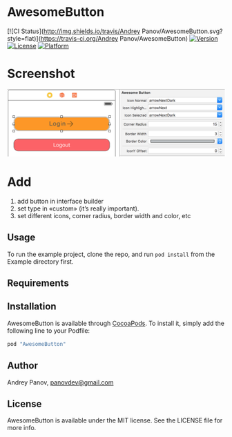 # AwesomeButton

[![CI Status](http://img.shields.io/travis/Andrey Panov/AwesomeButton.svg?style=flat)](https://travis-ci.org/Andrey Panov/AwesomeButton)
[![Version](https://img.shields.io/cocoapods/v/AwesomeButton.svg?style=flat)](http://cocoapods.org/pods/AwesomeButton)
[![License](https://img.shields.io/cocoapods/l/AwesomeButton.svg?style=flat)](http://cocoapods.org/pods/AwesomeButton)
[![Platform](https://img.shields.io/cocoapods/p/AwesomeButton.svg?style=flat)](http://cocoapods.org/pods/AwesomeButton)
# Screenshot
![](/AwesomeButton.png)

# Add

1. add button in interface builder 
2. set type in «custom» (it’s really important).
3. set different icons, corner radius, border width and color, etc

## Usage

To run the example project, clone the repo, and run `pod install` from the Example directory first.

## Requirements

## Installation

AwesomeButton is available through [CocoaPods](http://cocoapods.org). To install
it, simply add the following line to your Podfile:

```ruby
pod "AwesomeButton"
```

## Author

Andrey Panov, panovdev@gmail.com

## License

AwesomeButton is available under the MIT license. See the LICENSE file for more info.
